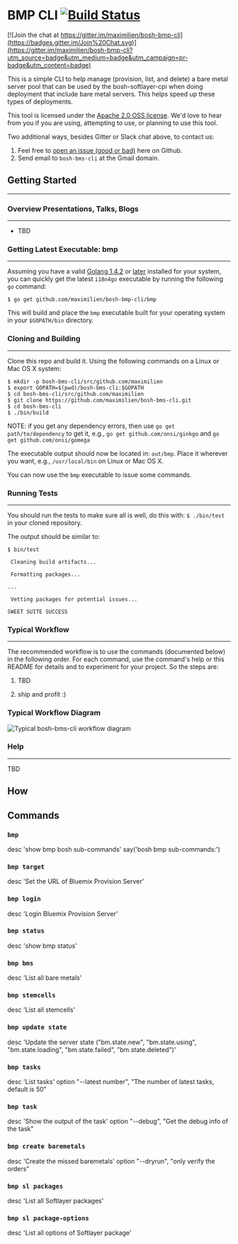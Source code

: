 BMP CLI [![Build Status](https://travis-ci.org/maximilien/bosh-bmp-cli.svg?branch=master)](https://travis-ci.org/maximilien/bosh-bmp-cli#)
==============================

[![Join the chat at https://gitter.im/maximilien/bosh-bmp-cli](https://badges.gitter.im/Join%20Chat.svg)](https://gitter.im/maximilien/bosh-bmp-cli?utm_source=badge&utm_medium=badge&utm_campaign=pr-badge&utm_content=badge)

This is a simple CLI to help manage (provision, list, and delete) a bare metal server pool that can be used by the bosh-softlayer-cpi when doing deployment that include bare metal servers. This helps speed up these types of deployments.

This tool is licensed under the [Apache 2.0 OSS license](https://github.com/maximilien/i18n4go/blob/master/LICENSE). We'd love to hear from you if you are using, attempting to use, or planning to use this tool. 

Two additional ways, besides Gitter or Slack chat above, to contact us:

1. Feel free to [open an issue (good or bad)](https://github.com/maximilien/bosh-bms-cli/issues) here on Github.
2. Send email to `bosh-bms-cli` at the Gmail domain.

## Getting Started
------------------

### Overview Presentations, Talks, Blogs
----------------------------------------

* TBD

### Getting Latest Executable: bmp
----------------------------------

Assuming you have a valid [Golang 1.4.2](https://golang.org/dl/) or [later](https://golang.org/dl/) installed for your system, you can quickly get the latest `i18n4go` executable by running the following `go` command:

```
$ go get github.com/maximilien/bosh-bmp-cli/bmp
```

This will build and place the `bmp` executable built for your operating system in your `$GOPATH/bin` directory.

### Cloning and Building
------------------------

Clone this repo and build it. Using the following commands on a Linux or Mac OS X system:

```
$ mkdir -p bosh-bms-cli/src/github.com/maximilien
$ export GOPATH=$(pwd)/bosh-bms-cli:$GOPATH
$ cd bosh-bms-cli/src/github.com/maximilien
$ git clone https://github.com/maximilien/bosh-bms-cli.git
$ cd bosh-bms-cli
$ ./bin/build
```

NOTE: if you get any dependency errors, then use `go get path/to/dependency` to get it, e.g., `go get github.com/onsi/ginkgo` and `go get github.com/onsi/gomega`

The executable output should now be located in: `out/bmp`. Place it wherever you want, e.g., `/usr/local/bin` on Linux or Mac OS X.

You can now use the `bmp` executable to issue some commands.

### Running Tests
-----------------

You should run the tests to make sure all is well, do this with: `$ ./bin/test` in your cloned repository.

The output should be similar to:

```
$ bin/test

 Cleaning build artifacts...

 Formatting packages...

...

 Vetting packages for potential issues...

SWEET SUITE SUCCESS
```

### Typical Workflow
--------------------

The recommended workflow is to use the commands (documented below) in the following order. For each command, use the command's help or this README for details and to experiment for your project. So the steps are:

1. TBD

2. ship and profit :)

### Typical Workflow Diagram

![Typical bosh-bms-cli workflow diagram](https://github.com/maximilien/bosh-bms-cli/blob/master/docs/images/typical-workflow.png)

### Help
--------

TBD
## How 

## Commands

### `bmp`

desc 'show bmp bosh sub-commands'
say('bosh bmp sub-commands:')

### `bmp target`

desc 'Set the URL of Bluemix Provision Server'

### `bmp login`

desc 'Login Bluemix Provision Server'

### `bmp status`

desc 'show bmp status'

### `bmp bms`

desc 'List all bare metals'

### `bmp stemcells`

desc 'List all stemcells'

### `bmp update state`

desc 'Update the server state ("bm.state.new", "bm.state.using", "bm.state.loading", "bm.state.failed", "bm.state.deleted")'

### `bmp tasks`

desc 'List tasks'
option "--latest number", "The number of latest tasks, default is 50"

### `bmp task`

desc 'Show the output of the task'
option "--debug", "Get the debug info of the task"

### `bmp create baremetals`

desc 'Create the missed baremetals'
option "--dryrun", "only verify the orders"

### `bmp sl packages`

desc 'List all Softlayer packages'

### `bmp sl package-options`

desc 'List all options of Softlayer package'
